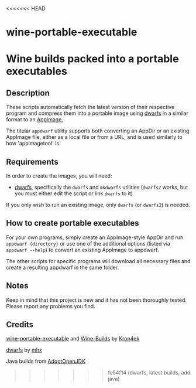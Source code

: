 <<<<<<< HEAD
# wine-portable-executable
Wine builds packed into a portable executables
=======
## Description

These scripts automatically fetch the latest version of their respective program and compress them into a portable image using [dwarfs](https://github.com/mhx/dwarfs) in a similar format to an [AppImage.](https://appimage.org/)

The titular `appdwarf` utility supports both converting an AppDir or an existing AppImage file, either as a local file or from a URL, and is used similarly to how 'appimagetool' is.

## Requirements

In order to create the images, you will need:

- [dwarfs](https://github.com/mhx/dwarfs), specifically the `dwarfs` and `mkdwarfs` utilities (`dwarfs2` works, but you must either edit the script or link `dwarfs` to it)


If you only wish to run an existing image, only `dwarfs` (or `dwarfs2`) is needed.

## How to create portable executables

For your own programs, simply create an AppImage-style AppDir and run `appdwarf {directory}` or use one of the additional options (listed via `appdwarf --help`) to convert an existing AppImage to appdwarf.

The other scripts for specific programs will download all necessary files and create a resulting appdwarf in the same folder.

## Notes

Keep in mind that this project is new and it has not been thoroughly tested. Please report any problems you find.

## Credits

[wine-portable-executable](https://github.com/Kron4ek/wine-portable-executable) and [Wine-Builds](https://github.com/Kron4ek/Wine-Builds) by [Kron4ek](https://github.com/Kron4ek)

[dwarfs](https://github.com/mhx/dwarfs) by [mhx](https://github.com/mhx)

Java builds from [AdoptOpenJDK](https://adoptopenjdk.net/)
>>>>>>> fe54f14 (dwarfs, latest builds, add java)
